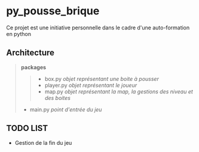 # py_pousse_brique

Ce projet est une initiative personnelle dans le cadre d'une auto-formation en python

## Architecture

> **packages**
>> * box.py *objet représentant une boite à pousser*
>> * player.py *objet représentant le joueur*
>> * map.py *objet représentant la map, la gestions des niveau et des boites*
> * main.py *point d'entrée du jeu*


## TODO LIST

* Gestion de la fin du jeu
